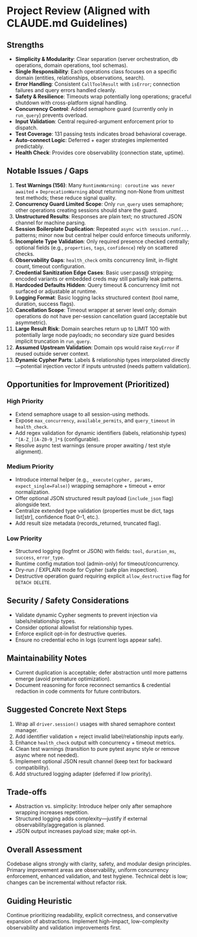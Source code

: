 # Project Review (Aligned with CLAUDE.md Guidelines)

## Strengths
- **Simplicity & Modularity**: Clear separation (server orchestration, db operations, domain operations, tool schemas).
- **Single Responsibility**: Each operations class focuses on a specific domain (entities, relationships, observations, search).
- **Error Handling**: Consistent `CallToolResult` with `isError`; connection failures and query errors handled cleanly.
- **Safety & Resilience**: Timeouts wrap potentially long operations; graceful shutdown with cross-platform signal handling.
- **Concurrency Control**: Added semaphore guard (currently only in `run_query`) prevents overload.
- **Input Validation**: Central required-argument enforcement prior to dispatch.
- **Test Coverage**: 131 passing tests indicates broad behavioral coverage.
- **Auto-connect Logic**: Deferred + eager strategies implemented predictably.
- **Health Check**: Provides core observability (connection state, uptime).

## Notable Issues / Gaps
1. **Test Warnings (156)**: Many `RuntimeWarning: coroutine was never awaited` + `DeprecationWarning` about returning non-None from unittest test methods; these reduce signal quality.
2. **Concurrency Guard Limited Scope**: Only `run_query` uses semaphore; other operations creating sessions should share the guard.
3. **Unstructured Results**: Responses are plain text; no structured JSON channel for machine parsing.
4. **Session Boilerplate Duplication**: Repeated `async with session.run(...` patterns; minor now but central helper could enforce timeouts uniformly.
5. **Incomplete Type Validation**: Only required presence checked centrally; optional fields (e.g., `properties`, `tags`, `confidence`) rely on scattered checks.
6. **Observability Gaps**: `health_check` omits concurrency limit, in-flight count, timeout configuration.
7. **Credential Sanitization Edge Cases**: Basic user:pass@ stripping; encoded variants or embedded creds may still partially leak patterns.
8. **Hardcoded Defaults Hidden**: Query timeout & concurrency limit not surfaced or adjustable at runtime.
9. **Logging Format**: Basic logging lacks structured context (tool name, duration, success flags).
10. **Cancellation Scope**: Timeout wrapper at server level only; domain operations do not have per-session cancellation guard (acceptable but asymmetric).
11. **Large Result Risk**: Domain searches return up to LIMIT 100 with potentially large node payloads; no secondary size guard besides implicit truncation in `run_query`.
12. **Assumed Upstream Validation**: Domain ops would raise `KeyError` if reused outside server context.
13. **Dynamic Cypher Parts**: Labels & relationship types interpolated directly—potential injection vector if inputs untrusted (needs pattern validation).

## Opportunities for Improvement (Prioritized)
### High Priority
- Extend semaphore usage to all session-using methods.
- Expose `max_concurrency`, `available_permits`, and `query_timeout` in `health_check`.
- Add regex validation for dynamic identifiers (labels, relationship types) `^[A-Z_][A-Z0-9_]*$` (configurable).
- Resolve async test warnings (ensure proper awaiting / test style alignment).

### Medium Priority
- Introduce internal helper (e.g., `_execute(cypher, params, expect_single=False)`) wrapping semaphore + timeout + error normalization.
- Offer optional JSON structured result payload (`include_json` flag) alongside text.
- Centralize extended type validation (properties must be dict, tags list[str], confidence float 0–1, etc.).
- Add result size metadata (records_returned, truncated flag).

### Low Priority
- Structured logging (logfmt or JSON) with fields: `tool`, `duration_ms`, `success`, `error_type`.
- Runtime config mutation tool (admin-only) for timeout/concurrency.
- Dry-run / EXPLAIN mode for Cypher (safe plan inspection).
- Destructive operation guard requiring explicit `allow_destructive` flag for `DETACH DELETE`.

## Security / Safety Considerations
- Validate dynamic Cypher segments to prevent injection via labels/relationship types.
- Consider optional allowlist for relationship types.
- Enforce explicit opt-in for destructive queries.
- Ensure no credential echo in logs (current logs appear safe).

## Maintainability Notes
- Current duplication is acceptable; defer abstraction until more patterns emerge (avoid premature optimization).
- Document reasoning for force reconnect semantics & credential redaction in code comments for future contributors.

## Suggested Concrete Next Steps
1. Wrap all `driver.session()` usages with shared semaphore context manager.
2. Add identifier validation + reject invalid label/relationship inputs early.
3. Enhance `health_check` output with concurrency + timeout metrics.
4. Clean test warnings (transition to pure pytest async style or remove async where not needed).
5. Implement optional JSON result channel (keep text for backward compatibility).
6. Add structured logging adapter (deferred if low priority).

## Trade-offs
- Abstraction vs. simplicity: Introduce helper only after semaphore wrapping increases repetition.
- Structured logging adds complexity—justify if external observability/aggregation is planned.
- JSON output increases payload size; make opt-in.

## Overall Assessment
Codebase aligns strongly with clarity, safety, and modular design principles. Primary improvement areas are observability, uniform concurrency enforcement, enhanced validation, and test hygiene. Technical debt is low; changes can be incremental without refactor risk.

## Guiding Heuristic
Continue prioritizing readability, explicit correctness, and conservative expansion of abstractions. Implement high-impact, low-complexity observability and validation improvements first.
